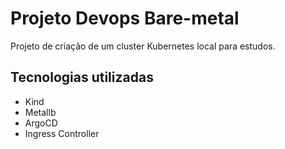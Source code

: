 # Projeto Devops Bare-metal

Projeto de criação de um cluster Kubernetes local para estudos.

## Tecnologias utilizadas

- Kind
- Metallb
- ArgoCD
- Ingress Controller